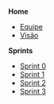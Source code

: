 **Home**
* [Equipe](https://github.com/fga-eps-mds/2019.2-DashboardAgil-Wiki/wiki)
* [Visão]()

**Sprints**
* [Sprint 0](https://github.com/fga-eps-mds/2019.2-DashboardAgil-Wiki/wiki/Sprint-0)
* [Sprint 1](https://github.com/fga-eps-mds/2019.2-DashboardAgil-Wiki/wiki/Sprint-1)
* [Sprint 2](https://github.com/fga-eps-mds/2019.2-DashboardAgil-Wiki/wiki/Sprint-2)
* [Sprint 3](https://github.com/fga-eps-mds/2019.2-DashboardAgil-Wiki/wiki/Sprint-3)